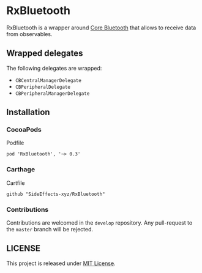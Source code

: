 # RxBluetooth

RxBluetooth is a wrapper around [Core Bluetooth](https://developer.apple.com/library/ios/documentation/NetworkingInternetWeb/Conceptual/CoreBluetooth_concepts/AboutCoreBluetooth/Introduction.html) that allows to receive data from observables.

## Wrapped delegates

The following delegates are wrapped:

* `CBCentralManagerDelegate`
* `CBPeripheralDelegate`
* `CBPeripheralManagerDelegate`

## Installation

### CocoaPods

Podfile
```
pod 'RxBluetooth', '~> 0.3'
```

### Carthage

Cartfile
```
github "SideEffects-xyz/RxBluetooth"
```

### Contributions

Contributions are welcomed in the `develop` repository. Any pull-request to the `master` branch will be rejected.

## LICENSE

This project is released under [MIT License](LICENSE).